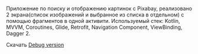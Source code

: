 Приложение по поиску и отображению картинок с Pixabay, реализовано 2 экрана(список изображений и выбранное из списка в отдельном) с помощью фрагментов в одной активити. 
Используемый стек: Kotlin, MVVM, Coroutines, Glide, Retrofit, Navigation Component, ViewBinding, Dagger 2.

Скачать [Debug version](https://drive.google.com/file/d/1HPs6nOcMgfscnpOZT-CKl-T1g3rSc9J1/view?usp=sharing)
